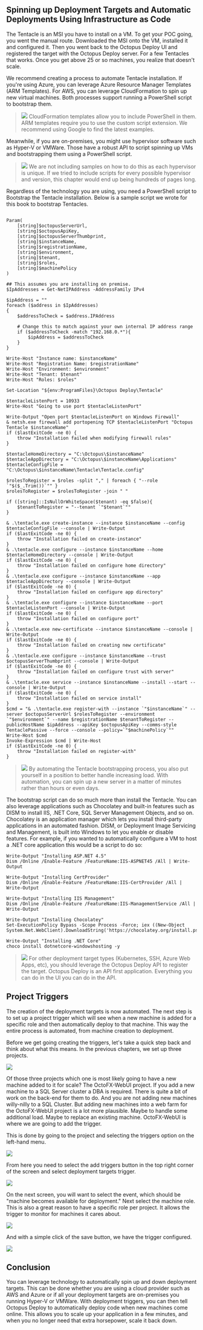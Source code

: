 ## Spinning up Deployment Targets and Automatic Deployments Using Infrastructure as Code

The Tentacle is an MSI you have to install on a VM.  To get your POC going, you went the manual route.  Downloaded the MSI onto the VM, installed it and configured it.  Then you went back to the Octopus Deploy UI and registered the target with the Octopus Deploy server.  For a few Tentacles that works.  Once you get above 25 or so machines, you realize that doesn't scale.

We recommend creating a process to automate Tentacle installation.  If you're using Azure, you can leverage Azure Resource Manager Templates (ARM Templates).  For AWS, you can leverage CloudFormation to spin up new virtual machines.  Both processes support running a PowerShell script to bootstrap them.

> ![](images/professoroctopus.png) CloudFormation templates allow you to include PowerShell in them.  ARM templates require you to use the custom script extension.  We recommend using Google to find the latest examples.  

Meanwhile, if you are on-premises, you might use hypervisor software such as Hyper-V or VMWare.  Those have a robust API to script spinning up VMs and bootstrapping them using a PowerShell script.  

> ![](images/professoroctopus.png) We are not including samples on how to do this as each hypervisor is unique.  If we tried to include scripts for every possible hypervisor and version, this chapter would end up being hundreds of pages long.

Regardless of the technology you are using, you need a PowerShell script to Bootstrap the Tentacle installation.  Below is a sample script we wrote for this book to bootstrap Tentacles.

``` PS

Param(
    [string]$octopusServerUrl,
    [string]$octopusApiKey,
    [string]$octopusServerThumbprint,
    [string]$instanceName,
    [string]$registrationName,
    [string]$environment,
    [string]$tenant,
    [string]$roles,
    [string]$machinePolicy
)

## This assumes you are installing on premise.  
$IpAddresses = Get-NetIPAddress -AddressFamily IPv4

$ipAddress = ""
foreach ($address in $IpAddresses)
{
    $addressToCheck = $address.IPAddress

    # Change this to match against your own internal IP address range
    if ($addressToCheck -match "192.168.0.*"){
        $ipAddress = $addressToCheck
    }
}

Write-Host "Instance name: $instanceName"
Write-Host "Registration Name: $registrationName"
Write-Host "Environment: $environment"
Write-Host "Tenant: $tenant"
Write-Host "Roles: $roles"

Set-Location "${env:ProgramFiles}\Octopus Deploy\Tentacle"

$tentacleListenPort = 10933
Write-Host "Going to use port $tentacleListenPort"

Write-Output "Open port $tentacleListenPort on Windows Firewall"
& netsh.exe firewall add portopening TCP $tentacleListenPort "Octopus Tentacle $instanceName"
if ($lastExitCode -ne 0) {
    throw "Installation failed when modifying firewall rules"
}

$tentacleHomeDirectory = "C:\Octopus\$instanceName"
$tentacleAppDirectory = "C:\Octopus\$instanceName\Applications"
$tentacleConfigFile = "C:\Octopus\$instanceName\Tentacle\Tentacle.config"

$rolesToRegister = $roles -split "," | foreach { "--role `"$($_.Trim())`"" }
$rolesToRegister = $rolesToRegister -join " "

if ([string]::IsNullOrWhiteSpace($tenant) -eq $false){
    $tenantToRegister = "--tenant `"$tenant`""
}

& .\tentacle.exe create-instance --instance $instanceName --config $tentacleConfigFile --console | Write-Output
if ($lastExitCode -ne 0) {
    throw "Installation failed on create-instance"
}
& .\tentacle.exe configure --instance $instanceName --home $tentacleHomeDirectory --console | Write-Output
if ($lastExitCode -ne 0) {
    throw "Installation failed on configure home directory"
}
& .\tentacle.exe configure --instance $instanceName --app $tentacleAppDirectory --console | Write-Output
if ($lastExitCode -ne 0) {
    throw "Installation failed on configure app directory"
}
& .\tentacle.exe configure --instance $instanceName --port $tentacleListenPort --console | Write-Output
if ($lastExitCode -ne 0) {
    throw "Installation failed on configure port"
}
& .\tentacle.exe new-certificate --instance $instanceName --console | Write-Output
if ($lastExitCode -ne 0) {
    throw "Installation failed on creating new certificate"
}
& .\tentacle.exe configure --instance $instanceName --trust $octopusServerThumbprint --console | Write-Output
if ($lastExitCode -ne 0) {
    throw "Installation failed on configure trust with server"
}
& .\tentacle.exe service --instance $instanceName --install --start --console | Write-Output
if ($lastExitCode -ne 0) {
    throw "Installation failed on service install"
}
$cmd = "& .\tentacle.exe register-with --instance `"$instanceName`" --server $octopusServerUrl $rolesToRegister --environment `"$environment`" --name $registrationName $tenantToRegister --publicHostName $ipAddress --apiKey $octopusApiKey --comms-style TentaclePassive --force --console --policy=`"$machinePolicy`""
Write-Host $cmd
Invoke-Expression $cmd | Write-Host
if ($lastExitCode -ne 0) {
    throw "Installation failed on register-with"
}
```

> ![](images/professoroctopus.png) By automating the Tentacle bootstrapping process, you also put yourself in a position to better handle increasing load.  With automation, you can spin up a new server in a matter of minutes rather than hours or even days.

The bootstrap script can do so much more than install the Tentacle.  You can also leverage applications such as Chocolatey and built-in features such as DISM to install IIS, .NET Core, SQL Server Management Objects, and so on.  Chocolatey is an application manager which lets you install third-party applications in an automated fashion.  DISM, or Deployment Image Servicing and Management, is built into Windows to let you enable or disable features.  For example, if you wanted to automatically configure a VM to host a .NET core application this would be a script to do so:

```PS
Write-Output "Installing ASP.NET 4.5"
Dism /Online /Enable-Feature /FeatureName:IIS-ASPNET45 /All | Write-Output

Write-Output "Installing CertProvider"
Dism /Online /Enable-Feature /FeatureName:IIS-CertProvider /All | Write-Output

Write-Output "Installing IIS Management"
Dism /Online /Enable-Feature /FeatureName:IIS-ManagementService /All | Write-Output

Write-Output "Installing Chocolatey"
Set-ExecutionPolicy Bypass -Scope Process -Force; iex ((New-Object System.Net.WebClient).DownloadString('https://chocolatey.org/install.ps1'))

Write-Output "Installing .NET Core"
choco install dotnetcore-windowshosting -y
```

> ![](images/professoroctopus.png) For other deployment target types (Kubernetes, SSH, Azure Web Apps, etc), you should leverage the Octopus Deploy API to register the target.  Octopus Deploy is an API first application.  Everything you can do in the UI you can do in the API.

## Project Triggers

The creation of the deployment targets is now automated.  The next step is to set up a project trigger which will see when a new machine is added for a specific role and then automatically deploy to that machine.  This way the entire process is automated, from machine creation to deployment.  

Before we get going creating the triggers, let's take a quick step back and think about what this means.  In the previous chapters, we set up three projects.  

![](images/deploymenttargets-allprojects.png)

Of those three projects which one is most likely going to have a new machine added to it for scale?  The OctoFX-WebUI project.  If you add a new machine to a SQL Server cluster a DBA is required.  There is quite a bit of work on the back-end for them to do.  And you are not adding new machines willy-nilly to a SQL Cluster.  But adding new machines into a web farm for the OctoFX-WebUI project is a lot more plausible.  Maybe to handle some additional load.  Maybe to replace an existing machine.  OctoFX-WebUI is where we are going to add the trigger.

This is done by going to the project and selecting the triggers option on the left-hand menu.

![](images/deploymenttargets-notriggers.png)

From here you need to select the add triggers button in the top right corner of the screen and select deployment targets trigger.

![](images/deploymenttargets-addtriggeroptions.png)

On the next screen, you will want to select the event, which should be "machine becomes available for deployment."  Next select the machine role.  This is also a great reason to have a specific role per project.  It allows the trigger to monitor for machines it cares about.

![](images/deploymenttargets-addtriggerform.png)

And with a simple click of the save button, we have the trigger configured.

![](images/deploymenttargets-configureddeploymenttriggers.png)

## Conclusion

You can leverage technology to automatically spin up and down deployment targets.  This can be done whether you are using a cloud provider such as AWS and Azure or if all your deployment targets are on-premises you running Hyper-V or VMWare.  With deployment triggers, you can then tell Octopus Deploy to automatically deploy code when new machines come online.  This allows you to scale up your application in a few minutes, and when you no longer need that extra horsepower, scale it back down.
